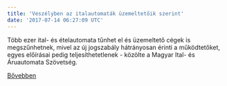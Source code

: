 ```yaml
---
title: 'Veszélyben az italautomaták üzemeltetőik szerint'
date: '2017-07-14 06:27:09 UTC'
---
```


Több ezer ital- és ételautomata tűnhet el és üzemeltető cégek is megszűnhetnek, mivel az új jogszabály hátrányosan érinti a működtetőket, egyes előírásai pedig teljesíthetetlenek - közölte a Magyar Ital- és Áruautomata Szövetség.


[Bővebben](http://ift.tt/2tSJQxb)
